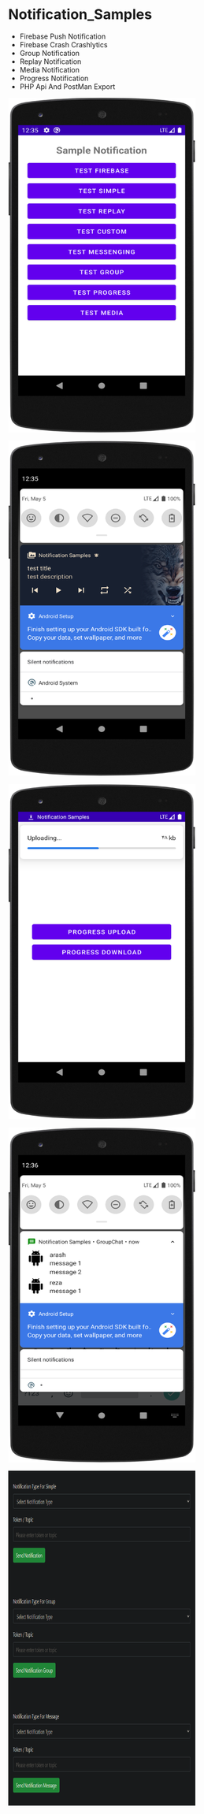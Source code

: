 # Notification_Samples

- Firebase Push Notification
- Firebase Crash Crashlytics
- Group Notification
- Replay Notification
- Media Notification
- Progress Notification
- PHP Api And PostMan Export

<img
  src="/screen_shot/1.png"
  alt="Screen Shot 1"
  title="Screen Shot 1"
  style="display: inline-block; margin: 0 auto; height: 680px; width: 380px">


<img
  src="/screen_shot/2.png"
  alt="Screen Shot 2"
  title="Screen Shot 2"
  style="display: inline-block; margin: 0 auto; height: 680px; width: 380px">


<img
  src="/screen_shot/3.png"
  alt="Screen Shot 3"
  title="Screen Shot 3"
  style="display: inline-block; margin: 0 auto; height: 680px; width: 380px">
  
<img
  src="/screen_shot/4.png"
  alt="Screen Shot 4"
  title="Screen Shot 4"
  style="display: inline-block; margin: 0 auto; height: 680px; width: 380px">

<img
  src="/screen_shot/5.png"
  alt="Screen Shot 5"
  title="Screen Shot 5"
  style="display: inline-block; margin: 0 auto; height: 680px; width: 380px">
